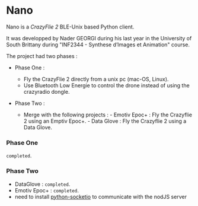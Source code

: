 # Nano

Nano is a *CrazyFlie 2* BLE-Unix based Python client.

It was developped by Nader GEORGI during his last year in the University of South Brittany during "INF2344 - Synthese d’Images et Animation" course.

The project had two phases :
- Phase One :
  - Fly the CrazyFlie 2 directly from a unix pc (mac-OS, Linux).
  - Use Bluetooth Low Energie to control the drone instead of using the crazyradio dongle.


- Phase Two  :
  - Merge with the following projects :
         -  Emotiv Epoc+ : Fly the Crazyflie 2 using an Emptiv Epoc+.
         -  Data Glove : Fly the Crazyflie 2 using a Data Glove.



### Phase One
`completed`.

### Phase Two
-   DataGlove : `completed`.
-   Emotiv Epoc+ : `completed`.
- need to install [python-socketio](https://pypi.python.org/pypi/python-socketio "python-socketio") to communicate with the nodJS server
